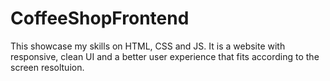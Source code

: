 # CoffeeShopFrontend
This showcase my skills on HTML, CSS and JS. It is a website with responsive, clean UI and a better user experience that fits according to the screen resoltuion.
